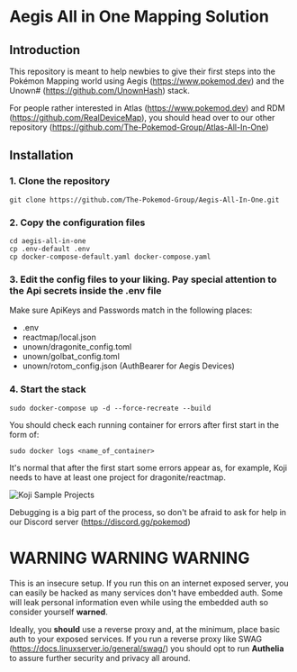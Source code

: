 # Aegis All in One Mapping Solution

## Introduction

This repository is meant to help newbies to give their first steps into the Pokémon Mapping world using Aegis (https://www.pokemod.dev) and the Unown# (https://github.com/UnownHash) stack.

For people rather interested in Atlas (https://www.pokemod.dev) and RDM (https://github.com/RealDeviceMap), you should head over to our other repository (https://github.com/The-Pokemod-Group/Atlas-All-In-One)

## Installation

### 1. Clone the repository

```
git clone https://github.com/The-Pokemod-Group/Aegis-All-In-One.git
```

### 2. Copy the configuration files

```
cd aegis-all-in-one
cp .env-default .env
cp docker-compose-default.yaml docker-compose.yaml
```

### 3. Edit the config files to your liking. Pay special attention to the Api secrets inside the .env file

Make sure ApiKeys and Passwords match in the following places:

- .env
- reactmap/local.json
- unown/dragonite_config.toml
- unown/golbat_config.toml
- unown/rotom_config.json (AuthBearer for Aegis Devices)

### 4. Start the stack

```
sudo docker-compose up -d --force-recreate --build
```

You should check each running container for errors after first start in the form of:

```
sudo docker logs <name_of_container>
```

It's normal that after the first start some errors appear as, for example, Koji needs to have
at least one project for dragonite/reactmap.

![Koji Sample Projects](https://i.ibb.co/YhdSWCq/koji-projects.png)

Debugging is a big part of the process, so don't be afraid to ask for help in our Discord server (https://discord.gg/pokemod)

# WARNING WARNING WARNING

This is an insecure setup. If you run this on an internet exposed server, you can easily be hacked as many services don't have embedded auth. Some will leak personal information even while using the embedded auth so consider yourself **warned**.

Ideally, you **should** use a reverse proxy and, at the minimum, place basic auth to your exposed services. If you run a reverse proxy like SWAG (https://docs.linuxserver.io/general/swag/) you should opt to run **Authelia** to assure further security and privacy all around.
